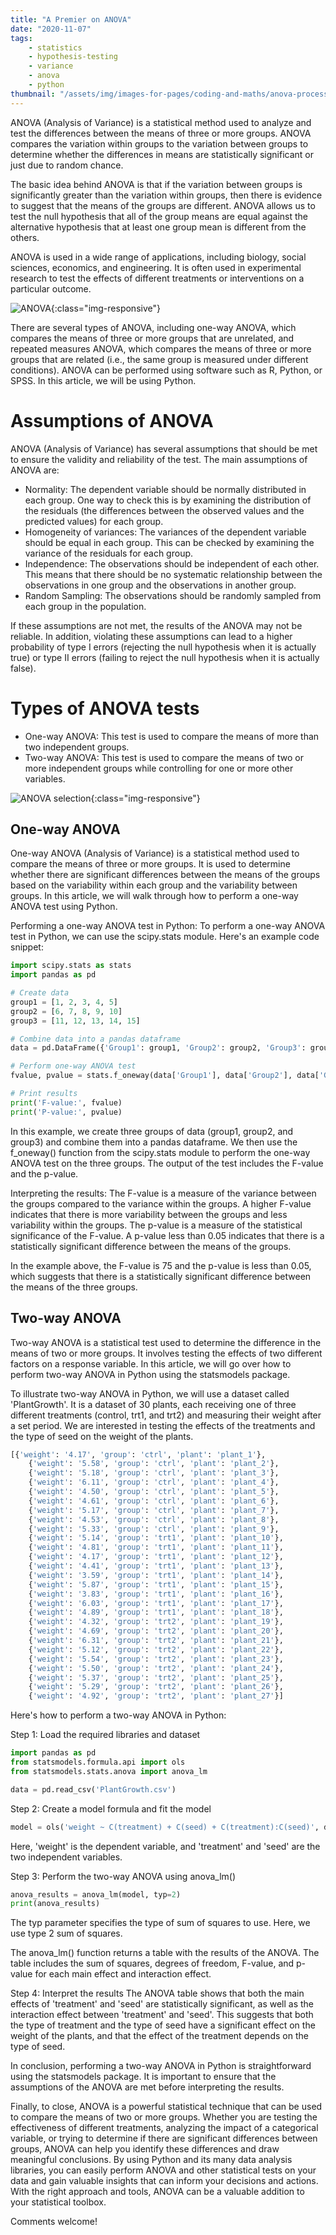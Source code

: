 ```yaml
---
title: "A Premier on ANOVA"
date: "2020-11-07"
tags:
    - statistics
    - hypothesis-testing
    - variance
    - anova
    - python
thumbnail: "/assets/img/images-for-pages/coding-and-maths/anova-process.png"
---
```

ANOVA (Analysis of Variance) is a statistical method used to analyze and test the differences between the means of three or more groups. ANOVA compares the variation within groups to the variation between groups to determine whether the differences in means are statistically significant or just due to random chance.

The basic idea behind ANOVA is that if the variation between groups is significantly greater than the variation within groups, then there is evidence to suggest that the means of the groups are different. ANOVA allows us to test the null hypothesis that all of the group means are equal against the alternative hypothesis that at least one group mean is different from the others.

ANOVA is used in a wide range of applications, including biology, social sciences, economics, and engineering. It is often used in experimental research to test the effects of different treatments or interventions on a particular outcome.

![ANOVA](/assets/img/images-for-pages/coding-and-maths/anova.png){:class="img-responsive"}

There are several types of ANOVA, including one-way ANOVA, which compares the means of three or more groups that are unrelated, and repeated measures ANOVA, which compares the means of three or more groups that are related (i.e., the same group is measured under different conditions). ANOVA can be performed using software such as R, Python, or SPSS. In this article, we will be using Python. 

# Assumptions of ANOVA
ANOVA (Analysis of Variance) has several assumptions that should be met to ensure the validity and reliability of the test. The main assumptions of ANOVA are:

- Normality: The dependent variable should be normally distributed in each group. One way to check this is by examining the distribution of the residuals (the differences between the observed values and the predicted values) for each group.
- Homogeneity of variances: The variances of the dependent variable should be equal in each group. This can be checked by examining the variance of the residuals for each group.
- Independence: The observations should be independent of each other. This means that there should be no systematic relationship between the observations in one group and the observations in another group.
- Random Sampling: The observations should be randomly sampled from each group in the population.

If these assumptions are not met, the results of the ANOVA may not be reliable. In addition, violating these assumptions can lead to a higher probability of type I errors (rejecting the null hypothesis when it is actually true) or type II errors (failing to reject the null hypothesis when it is actually false).


# Types of ANOVA tests
- One-way ANOVA: This test is used to compare the means of more than two independent groups.
- Two-way ANOVA: This test is used to compare the means of two or more independent groups while controlling for one or more other variables.

![ANOVA selection](/assets/img/images-for-pages/coding-and-maths/anova-process.png){:class="img-responsive"}

## One-way ANOVA
One-way ANOVA (Analysis of Variance) is a statistical method used to compare the means of three or more groups. It is used to determine whether there are significant differences between the means of the groups based on the variability within each group and the variability between groups. In this article, we will walk through how to perform a one-way ANOVA test using Python.

Performing a one-way ANOVA test in Python:
To perform a one-way ANOVA test in Python, we can use the scipy.stats module. Here's an example code snippet:

```python
import scipy.stats as stats
import pandas as pd

# Create data
group1 = [1, 2, 3, 4, 5]
group2 = [6, 7, 8, 9, 10]
group3 = [11, 12, 13, 14, 15]

# Combine data into a pandas dataframe
data = pd.DataFrame({'Group1': group1, 'Group2': group2, 'Group3': group3})

# Perform one-way ANOVA test
fvalue, pvalue = stats.f_oneway(data['Group1'], data['Group2'], data['Group3'])

# Print results
print('F-value:', fvalue)
print('P-value:', pvalue)
```

In this example, we create three groups of data (group1, group2, and group3) and combine them into a pandas dataframe. We then use the f_oneway() function from the scipy.stats module to perform the one-way ANOVA test on the three groups. The output of the test includes the F-value and the p-value.

Interpreting the results:
The F-value is a measure of the variance between the groups compared to the variance within the groups. A higher F-value indicates that there is more variability between the groups and less variability within the groups. The p-value is a measure of the statistical significance of the F-value. A p-value less than 0.05 indicates that there is a statistically significant difference between the means of the groups.

In the example above, the F-value is 75 and the p-value is less than 0.05, which suggests that there is a statistically significant difference between the means of the three groups.

## Two-way ANOVA
Two-way ANOVA is a statistical test used to determine the difference in the means of two or more groups. It involves testing the effects of two different factors on a response variable. In this article, we will go over how to perform two-way ANOVA in Python using the statsmodels package.

To illustrate two-way ANOVA in Python, we will use a dataset called 'PlantGrowth'. It is a dataset of 30 plants, each receiving one of three different treatments (control, trt1, and trt2) and measuring their weight after a set period. We are interested in testing the effects of the treatments and the type of seed on the weight of the plants.

```python
[{'weight': '4.17', 'group': 'ctrl', 'plant': 'plant_1'},
    {'weight': '5.58', 'group': 'ctrl', 'plant': 'plant_2'},
    {'weight': '5.18', 'group': 'ctrl', 'plant': 'plant_3'},
    {'weight': '6.11', 'group': 'ctrl', 'plant': 'plant_4'},
    {'weight': '4.50', 'group': 'ctrl', 'plant': 'plant_5'},
    {'weight': '4.61', 'group': 'ctrl', 'plant': 'plant_6'},
    {'weight': '5.17', 'group': 'ctrl', 'plant': 'plant_7'},
    {'weight': '4.53', 'group': 'ctrl', 'plant': 'plant_8'},
    {'weight': '5.33', 'group': 'ctrl', 'plant': 'plant_9'},
    {'weight': '5.14', 'group': 'trt1', 'plant': 'plant_10'},
    {'weight': '4.81', 'group': 'trt1', 'plant': 'plant_11'},
    {'weight': '4.17', 'group': 'trt1', 'plant': 'plant_12'},
    {'weight': '4.41', 'group': 'trt1', 'plant': 'plant_13'},
    {'weight': '3.59', 'group': 'trt1', 'plant': 'plant_14'},
    {'weight': '5.87', 'group': 'trt1', 'plant': 'plant_15'},
    {'weight': '3.83', 'group': 'trt1', 'plant': 'plant_16'},
    {'weight': '6.03', 'group': 'trt1', 'plant': 'plant_17'},
    {'weight': '4.89', 'group': 'trt1', 'plant': 'plant_18'},
    {'weight': '4.32', 'group': 'trt2', 'plant': 'plant_19'},
    {'weight': '4.69', 'group': 'trt2', 'plant': 'plant_20'},
    {'weight': '6.31', 'group': 'trt2', 'plant': 'plant_21'},
    {'weight': '5.12', 'group': 'trt2', 'plant': 'plant_22'},
    {'weight': '5.54', 'group': 'trt2', 'plant': 'plant_23'},
    {'weight': '5.50', 'group': 'trt2', 'plant': 'plant_24'},
    {'weight': '5.37', 'group': 'trt2', 'plant': 'plant_25'},
    {'weight': '5.29', 'group': 'trt2', 'plant': 'plant_26'},
    {'weight': '4.92', 'group': 'trt2', 'plant': 'plant_27'}]
```

Here's how to perform a two-way ANOVA in Python:

Step 1: Load the required libraries and dataset
```python
import pandas as pd
from statsmodels.formula.api import ols
from statsmodels.stats.anova import anova_lm

data = pd.read_csv('PlantGrowth.csv')
```

Step 2: Create a model formula and fit the model
```python
model = ols('weight ~ C(treatment) + C(seed) + C(treatment):C(seed)', data).fit()
```

Here, 'weight' is the dependent variable, and 'treatment' and 'seed' are the two independent variables.

Step 3: Perform the two-way ANOVA using anova_lm()
```python
anova_results = anova_lm(model, typ=2)
print(anova_results)
```

The typ parameter specifies the type of sum of squares to use. Here, we use type 2 sum of squares.

The anova_lm() function returns a table with the results of the ANOVA. The table includes the sum of squares, degrees of freedom, F-value, and p-value for each main effect and interaction effect.

Step 4: Interpret the results
The ANOVA table shows that both the main effects of 'treatment' and 'seed' are statistically significant, as well as the interaction effect between 'treatment' and 'seed'. This suggests that both the type of treatment and the type of seed have a significant effect on the weight of the plants, and that the effect of the treatment depends on the type of seed.

In conclusion, performing a two-way ANOVA in Python is straightforward using the statsmodels package. It is important to ensure that the assumptions of the ANOVA are met before interpreting the results.

Finally, to close, ANOVA is a powerful statistical technique that can be used to compare the means of two or more groups. Whether you are testing the effectiveness of different treatments, analyzing the impact of a categorical variable, or trying to determine if there are significant differences between groups, ANOVA can help you identify these differences and draw meaningful conclusions. By using Python and its many data analysis libraries, you can easily perform ANOVA and other statistical tests on your data and gain valuable insights that can inform your decisions and actions. With the right approach and tools, ANOVA can be a valuable addition to your statistical toolbox.

Comments welcome!